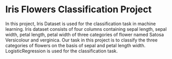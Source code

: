 # Iris Flowers Classification Project
In this project, Iris Dataset is used for the classification task in machine learning. Iris dataset consists of four columns containing sepal length, sepal width, petal length, petal width of three categories of flower named Satosa Versicolour and verginica. Our task in this project is to classify the three categories of flowers on the basis of sepal and petal length width. LogisticRegression is used for the classification task.
